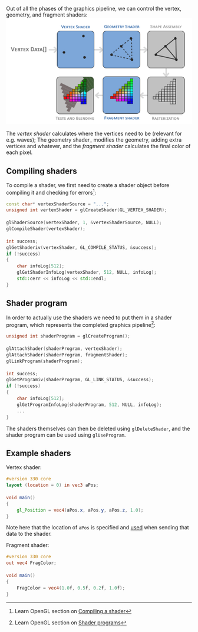 Out of all the phases of the graphics pipeline, we can control the vertex, geometry, and fragment shaders:
![graphics pipeline](assets/graphics%20pipeline.png)

The _vertex shader_ calculates where the vertices need to be (relevant for e.g. waves); The geometry shader_ modifies the geometry, adding extra vertices and whatever, and the _fragment shader_ calculates the final color of each pixel.

## Compiling shaders
To compile a shader, we first need to create a shader object before compiling it and checking for errors[^compile]:

```cpp
const char* vertexShaderSource = "...";
unsigned int vertexShader = glCreateShader(GL_VERTEX_SHADER);

glShaderSource(vertexShader, 1, &vertexShaderSource, NULL);
glCompileShader(vertexShader);

int success; 
glGetShaderiv(vertexShader, GL_COMPILE_STATUS, &success);
if (!success) 
{ 
	char infoLog[512];
	glGetShaderInfoLog(vertexShader, 512, NULL, infoLog); 
	std::cerr << infoLog << std::endl; 
}
```

## Shader program
In order to actually use the shaders we need to put them in a shader program, which represents the completed graphics pipeline[^program]:

```cpp
unsigned int shaderProgram = glCreateProgram();

glAttachShader(shaderProgram, vertexShader); 
glAttachShader(shaderProgram, fragmentShader); 
glLinkProgram(shaderProgram);

int success;
glGetProgramiv(shaderProgram, GL_LINK_STATUS, &success); 
if (!success) 
{ 
	char infoLog[512];
	glGetProgramInfoLog(shaderProgram, 512, NULL, infoLog); 
	... 
}
```

The shaders themselves can then be deleted using `glDeleteShader`, and the shader program can be used using `glUseProgram`.
## Example shaders
Vertex shader:
```glsl
#version 330 core 
layout (location = 0) in vec3 aPos; 

void main() 
{ 
	gl_Position = vec4(aPos.x, aPos.y, aPos.z, 1.0); 
}
```
Note here that the location of `aPos` is specified and [used](Vertices.md#^3c5f6b) when sending that data to the shader.

Fragment shader:
```glsl
#version 330 core 
out vec4 FragColor; 

void main() 
{ 
	FragColor = vec4(1.0f, 0.5f, 0.2f, 1.0f); 
}
```

[^compile]: Learn OpenGL section on [Compiling a shader](https://learnopengl.com/Getting-started/Hello-Triangle#:~:text=OpenGL%27s%20visible%20region.-,Compiling%20a%20shader,-We%20take%20the)
[^program]: Learn OpenGL section on [Shader programs](https://learnopengl.com/Getting-started/Hello-Triangle#:~:text=here%20as%20well!-,Shader%20program,-A%20shader%20program)